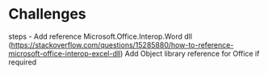 # Challenges
steps - Add reference Microsoft.Office.Interop.Word dll (https://stackoverflow.com/questions/15285880/how-to-reference-microsoft-office-interop-excel-dll)
        Add Object library reference for Office if required 
